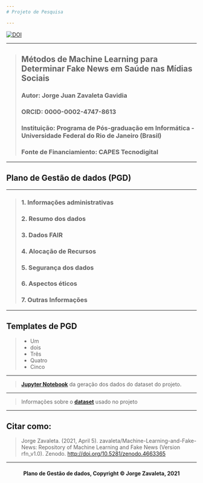 ```yaml
---
# Projeto de Pesquisa

---
```

[![DOI](https://zenodo.org/badge/DOI/10.5281/zenodo.4663365.svg)](https://doi.org/10.5281/zenodo.4663365)

---
> ## Métodos de Machine Learning para Determinar Fake News em Saúde nas Mídias Sociais
> ### Autor: Jorge Juan Zavaleta Gavidia
> ### ORCID: 0000-0002-4747-8613
> ### Instituição: Programa de Pós-graduação em Informática - Universidade Federal do Rio de Janeiro (Brasil)
> ### Fonte de Financiamiento: CAPES Tecnodigital

---
## Plano de Gestão de dados (PGD)

---
> ### 1. Informações administrativas
> ### 2. Resumo dos dados
> ### 3. Dados FAIR
> ### 4. Alocação de Recursos
> ### 5. Segurança dos dados
> ### 6. Aspectos éticos
> ### 7. Outras Informações

---
## Templates de PGD
> - Um
> - dois
> - Três
> - Quatro
> - Cinco

---
> **[Jupyter Notebook](Geracao_de_dados.ipynb)** da geração dos dados do dataset do projeto.


---
> Informações sobre o **[dataset](dataset.md)** usado no projeto

---
## Citar como:

> Jorge Zavaleta. (2021, April 5). zavaleta/Machine-Learning-and-Fake-News: Repository of Machine Learning and Fake News (Version rfn_v1.0). Zenodo. http://doi.org/10.5281/zenodo.4663365

---
#### <center>Plano de Gestão de dados,  Copyright &copy;  Jorge Zavaleta, 2021</center>